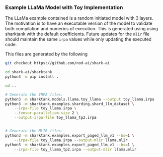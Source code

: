 ### Example LLaMa Model with Toy Implementation

The LLaMa example contained is a random initiated model with 3 layers. The
motivation is to have an executable version of the model to validate both
compilation and numerics of execution. This is generated using using sharktank
with the default coefficients. Future updates for the `mlir` file should
maintain the same `irpa` values while only updating the executed code.

This files are generated by the following

```bash
git checkout https://github.com/nod-ai/shark-ai

cd shark-ai/sharktank
python3 -m pip install .

cd ..

# Generate the IRPA files:
python3 -m sharktank.models.llama.toy_llama --output toy_llama.irpa
python3 -m sharktank.examples.sharding.shard_llm_dataset \
    --irpa-file toy_llama.irpa \
    --tensor-parallelism-size 2 \
    --output-irpa-file toy_llama_tp2.irpa


# Generate the MLIR files:
python3 -m sharktank.examples.export_paged_llm_v1 --bs=1 \
    --irpa-file toy_llama.irpa --output-mlir llama.mlir
python3 -m sharktank.examples.export_paged_llm_v1 --bs=1 \
    --irpa-file toy_llama_tp2.irpa --output-mlir llama.mlir

```
